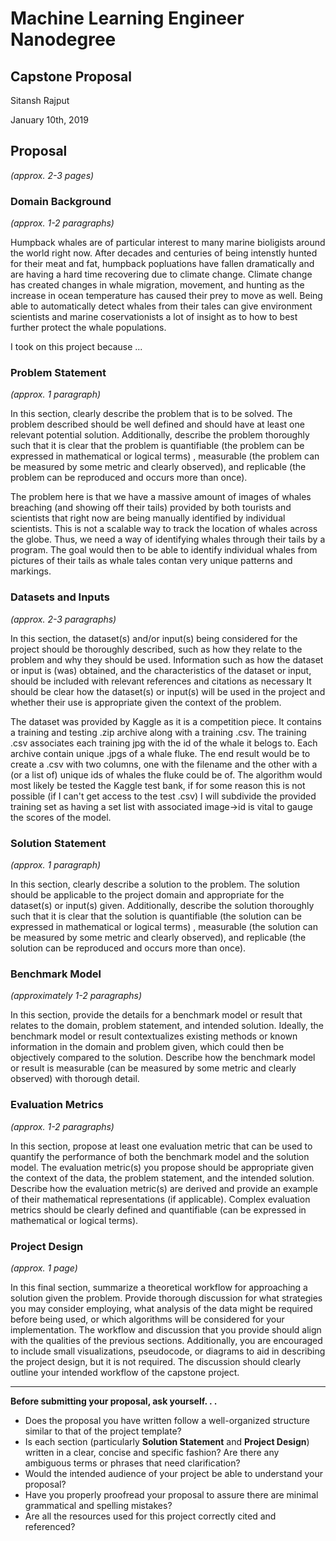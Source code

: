 # Machine Learning Engineer Nanodegree
## Capstone Proposal
Sitansh Rajput

January 10th, 2019

## Proposal
_(approx. 2-3 pages)_

### Domain Background
_(approx. 1-2 paragraphs)_

Humpback whales are of particular interest to many marine bioligists around the world right now. After decades and centuries of being intenstly hunted for their meat and fat, humpback popluations have fallen dramatically and are having a hard time recovering due to climate change. Climate change has created changes in whale migration, movement, and hunting as the increase in ocean temperature has caused their prey to move as well. Being able to automatically detect whales from their tales can give environment scientists and marine coservationists a lot of insight as to how to best further protect the whale populations.

I took on this project because ...

### Problem Statement
_(approx. 1 paragraph)_

In this section, clearly describe the problem that is to be solved. The problem described should be well defined and should have at least one relevant potential solution. Additionally, describe the problem thoroughly such that it is clear that the problem is quantifiable (the problem can be expressed in mathematical or logical terms) , measurable (the problem can be measured by some metric and clearly observed), and replicable (the problem can be reproduced and occurs more than once).

The problem here is that we have a massive amount of images of whales breaching (and showing off their tails) provided by both tourists and scientists that right now are being manually identified by individual scientists. This is not a scalable way to track the location of whales across the globe. Thus, we need a way of identifying whales through their tails by a program. The goal would then to be able to identify individual whales from pictures of their tails as whale tales contan very unique patterns and markings. 

### Datasets and Inputs
_(approx. 2-3 paragraphs)_

In this section, the dataset(s) and/or input(s) being considered for the project should be thoroughly described, such as how they relate to the problem and why they should be used. Information such as how the dataset or input is (was) obtained, and the characteristics of the dataset or input, should be included with relevant references and citations as necessary It should be clear how the dataset(s) or input(s) will be used in the project and whether their use is appropriate given the context of the problem.

The dataset was provided by Kaggle as it is a competition piece. It contains a training and testing .zip archive along with a training .csv. The training .csv associates each training jpg with the id of the whale it belogs to. Each archive contain unique .jpgs of a whale fluke. The end result would be to create a .csv with two columns, one with the filename and the other with a (or a list of) unique ids of whales the fluke could be of. The algorithm would most likely be tested the Kaggle test bank, if for some reason this is not possible (if I can't get access to the test .csv) I will subdivide the provided training set as having a set list with associated image->id is vital to gauge the scores of the model.  

### Solution Statement
_(approx. 1 paragraph)_

In this section, clearly describe a solution to the problem. The solution should be applicable to the project domain and appropriate for the dataset(s) or input(s) given. Additionally, describe the solution thoroughly such that it is clear that the solution is quantifiable (the solution can be expressed in mathematical or logical terms) , measurable (the solution can be measured by some metric and clearly observed), and replicable (the solution can be reproduced and occurs more than once).

### Benchmark Model
_(approximately 1-2 paragraphs)_

In this section, provide the details for a benchmark model or result that relates to the domain, problem statement, and intended solution. Ideally, the benchmark model or result contextualizes existing methods or known information in the domain and problem given, which could then be objectively compared to the solution. Describe how the benchmark model or result is measurable (can be measured by some metric and clearly observed) with thorough detail.

### Evaluation Metrics
_(approx. 1-2 paragraphs)_

In this section, propose at least one evaluation metric that can be used to quantify the performance of both the benchmark model and the solution model. The evaluation metric(s) you propose should be appropriate given the context of the data, the problem statement, and the intended solution. Describe how the evaluation metric(s) are derived and provide an example of their mathematical representations (if applicable). Complex evaluation metrics should be clearly defined and quantifiable (can be expressed in mathematical or logical terms).

### Project Design
_(approx. 1 page)_

In this final section, summarize a theoretical workflow for approaching a solution given the problem. Provide thorough discussion for what strategies you may consider employing, what analysis of the data might be required before being used, or which algorithms will be considered for your implementation. The workflow and discussion that you provide should align with the qualities of the previous sections. Additionally, you are encouraged to include small visualizations, pseudocode, or diagrams to aid in describing the project design, but it is not required. The discussion should clearly outline your intended workflow of the capstone project.

-----------

**Before submitting your proposal, ask yourself. . .**

- Does the proposal you have written follow a well-organized structure similar to that of the project template?
- Is each section (particularly **Solution Statement** and **Project Design**) written in a clear, concise and specific fashion? Are there any ambiguous terms or phrases that need clarification?
- Would the intended audience of your project be able to understand your proposal?
- Have you properly proofread your proposal to assure there are minimal grammatical and spelling mistakes?
- Are all the resources used for this project correctly cited and referenced?
